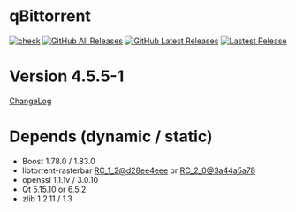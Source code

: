 # qBittorrent
[![check](https://github.com/brvphoenix/auto-build/actions/workflows/ci.yml/badge.svg?event=push)](https://github.com/brvphoenix/auto-build/actions)
[![GitHub All Releases](https://img.shields.io/github/downloads/brvphoenix/auto-build/total)](https://github.com/brvphoenix/auto-build/releases)
[![GitHub Latest Releases](https://img.shields.io/github/downloads/brvphoenix/auto-build/latest/total)](https://github.com/brvphoenix/auto-build/releases/latest)
[![Lastest Release](https://img.shields.io/github/v/release/brvphoenix/auto-build.svg?logo=github&cacheSeconds=10&label=latest)](https://github.com/brvphoenix/auto-build/releases/latest)

# Version 4.5.5-1
[ChangeLog](https://github.com/qbittorrent/qBittorrent/blob/v4_5_x/Changelog)

# Depends (dynamic / static)
* Boost 1.78.0 / 1.83.0
* libtorrent-rasterbar [RC_1_2@d28ee4eee](https://github.com/arvidn/libtorrent/commits/RC_1_2?before=d28ee4eee8b777b75eb103b95bf0ed18ef26a124+35&branch=RC_1_2) or [RC_2_0@3a44a5a78](https://github.com/arvidn/libtorrent/commits/RC_2_0?before=3a44a5a78ef4e09df203492276895d3c52b65225+35&branch=RC_2_0)
* openssl 1.1.1v / 3.0.10
* Qt 5.15.10 or 6.5.2
* zlib 1.2.11 / 1.3
